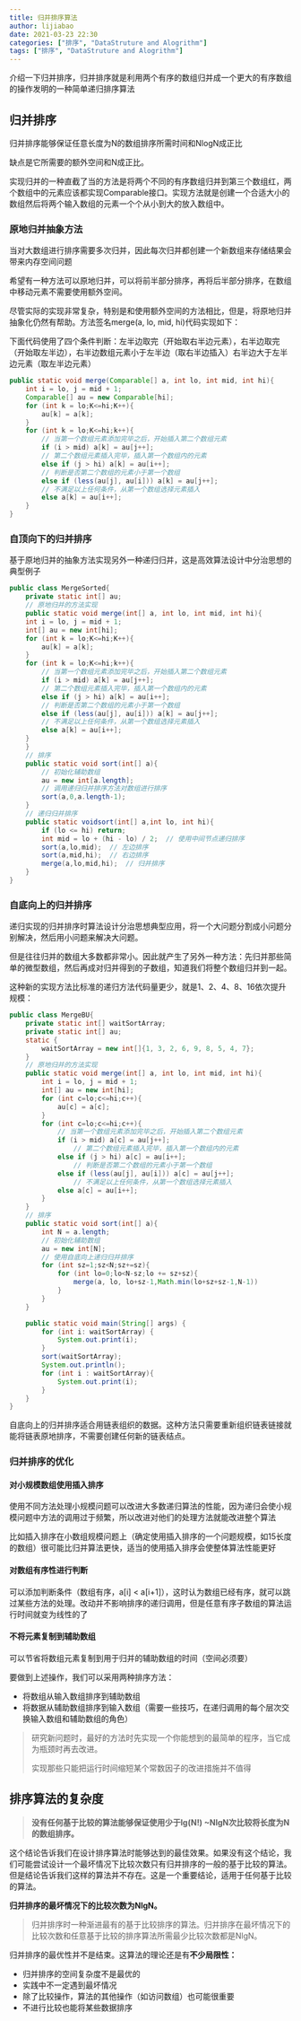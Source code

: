 ```yaml
---
title: 归并排序算法
author: lijiabao
date: 2021-03-23 22:30
categories: ["排序", "DataStruture and Alogrithm"]
tags: ["排序", "DataStruture and Alogrithm"]
---
```


介绍一下归并排序，归并排序就是利用两个有序的数组归并成一个更大的有序数组的操作发明的一种简单递归排序算法

## 归并排序

归并排序能够保证任意长度为N的数组排序所需时间和NlogN成正比

缺点是它所需要的额外空间和N成正比。

实现归并的一种直截了当的方法是将两个不同的有序数组归并到第三个数组红，两个数组中的元素应该都实现Comparable接口。实现方法就是创建一个合适大小的数组然后将两个输入数组的元素一个个从小到大的放入数组中。

### 原地归并抽象方法

当对大数组进行排序需要多次归并，因此每次归并都创建一个新数组来存储结果会带来内存空间问题

希望有一种方法可以原地归并，可以将前半部分排序，再将后半部分排序，在数组中移动元素不需要使用额外空间。

尽管实际的实现非常复杂，特别是和使用额外空间的方法相比，但是，将原地归并抽象化仍然有帮助。方法签名merge(a, lo, mid, hi)代码实现如下：

下面代码使用了四个条件判断：左半边取完（开始取右半边元素），右半边取完（开始取左半边），右半边数组元素小于左半边（取右半边插入）右半边大于左半边元素（取左半边元素）

```java
public static void merge(Comparable[] a, int lo, int mid, int hi){
    int i = lo, j = mid + 1;
    Comparable[] au = new Comparable[hi];
    for (int k = lo;K<=hi;K++){
        au[k] = a[k];
    }
    for (int k = lo;K<=hi;k++){
        // 当第一个数组元素添加完毕之后，开始插入第二个数组元素
        if (i > mid) a[k] = au[j++];
        // 第二个数组元素插入完毕，插入第一个数组内的元素
        else if (j > hi) a[k] = au[i++];
        // 判断是否第二个数组的元素小于第一个数组
        else if (less(au[j], au[i])) a[k] = au[j++];
        // 不满足以上任何条件，从第一个数组选择元素插入
        else a[k] = au[i++];
    }
}
```

### 自顶向下的归并排序

基于原地归并的抽象方法实现另外一种递归归并，这是高效算法设计中分治思想的典型例子

```java
public class MergeSorted{
    private static int[] au;
    // 原地归并的方法实现
    public static void merge(int[] a, int lo, int mid, int hi){
    int i = lo, j = mid + 1;
    int[] au = new int[hi];
    for (int k = lo;K<=hi;K++){
        au[k] = a[k];
    }
    for (int k = lo;K<=hi;k++){
        // 当第一个数组元素添加完毕之后，开始插入第二个数组元素
        if (i > mid) a[k] = au[j++];
        // 第二个数组元素插入完毕，插入第一个数组内的元素
        else if (j > hi) a[k] = au[i++];
        // 判断是否第二个数组的元素小于第一个数组
        else if (less(au[j], au[i])) a[k] = au[j++];
        // 不满足以上任何条件，从第一个数组选择元素插入
        else a[k] = au[i++];
    }
    }
    // 排序
    public static void sort(int[] a){
        // 初始化辅助数组
        au = new int[a.length];
        // 调用递归归并排序方法对数组进行排序
        sort(a,0,a.length-1);
    }
    // 递归归并排序
    public static voidsort(int[] a,int lo, int hi){
        if (lo <= hi) return;
        int mid = lo + (hi - lo) / 2;  // 使用中间节点递归排序
        sort(a,lo,mid);  // 左边排序
        sort(a,mid,hi);  // 右边排序
        merge(a,lo,mid,hi);  // 归并排序
    }
}
```

### 自底向上的归并排序

递归实现的归并排序时算法设计分治思想典型应用，将一个大问题分割成小问题分别解决，然后用小问题来解决大问题。

但是往往归并的数组大多数都非常小。因此就产生了另外一种方法：先归并那些简单的微型数组，然后再成对归并得到的子数组，知道我们将整个数组归并到一起。

这种新的实现方法比标准的递归方法代码量更少，就是1、2、4、8、16依次提升规模：

```java
public class MergeBU{
    private static int[] waitSortArray;
    private static int[] au;
    static {
        waitSortArray = new int[]{1, 3, 2, 6, 9, 8, 5, 4, 7};
    }
    // 原地归并的方法实现
    public static void merge(int[] a, int lo, int mid, int hi){
        int i = lo, j = mid + 1;
        int[] au = new int[hi];
        for (int c=lo;c<=hi;c++){
            au[c] = a[c];
        }
        for (int c=lo;c<=hi;c++){
            // 当第一个数组元素添加完毕之后，开始插入第二个数组元素
            if (i > mid) a[c] = au[j++];
                // 第二个数组元素插入完毕，插入第一个数组内的元素
            else if (j > hi) a[c] = au[i++];
                // 判断是否第二个数组的元素小于第一个数组
            else if (less(au[j], au[i])) a[c] = au[j++];
                // 不满足以上任何条件，从第一个数组选择元素插入
            else a[c] = au[i++];
        }
    }
    // 排序
    public static void sort(int[] a){
        int N = a.length;
        // 初始化辅助数组
        au = new int[N];
        // 使用自底向上递归归并排序
        for (int sz=1;sz<N;sz+=sz){
            for (int lo=0;lo<N-sz;lo += sz+sz){
                merge(a, lo, lo+sz-1,Math.min(lo+sz+sz-1,N-1))
            }
        }
    }

    public static void main(String[] args) {
        for (int i: waitSortArray) {
            System.out.print(i);
        }
        sort(waitSortArray);
        System.out.println();
        for (int i : waitSortArray){
            System.out.print(i);
        }
    }
}
```

自底向上的归并排序适合用链表组织的数据。这种方法只需要重新组织链表链接就能将链表原地排序，不需要创建任何新的链表结点。

### 归并排序的优化



#### 对小规模数组使用插入排序

使用不同方法处理小规模问题可以改进大多数递归算法的性能，因为递归会使小规模问题中方法的调用过于频繁，所以改进对他们的处理方法就能改进整个算法

比如插入排序在小数组规模问题上（确定使用插入排序的一个问题规模，如15长度的数组）很可能比归并算法更快，适当的使用插入排序会使整体算法性能更好

#### 对数组有序性进行判断

可以添加判断条件（数组有序，a[i] < a[i+1]），这时认为数组已经有序，就可以跳过某些方法的处理。改动并不影响排序的递归调用，但是任意有序子数组的算法运行时间就变为线性的了

#### 不将元素复制到辅助数组

可以节省将数组元素复制到用于归并的辅助数组的时间（空间必须要）

要做到上述操作，我们可以采用两种排序方法：

- 将数组从输入数组排序到辅助数组
- 将数据从辅助数组排序到输入数组（需要一些技巧，在递归调用的每个层次交换输入数组和辅助数组的角色）

> 研究新问题时，最好的方法时先实现一个你能想到的最简单的程序，当它成为瓶颈时再去改进。
>
> 实现那些只能把运行时间缩短某个常数因子的改进措施并不值得



## 排序算法的复杂度

>  **没有任何基于比较的算法能够保证使用少于lg(N!) ~NlgN次比较将长度为N的数组排序。**

这个结论告诉我们在设计排序算法时能够达到的最佳效果。如果没有这个结论，我们可能尝试设计一个最坏情况下比较次数只有归并排序的一般的基于比较的算法。但是结论告诉我们这样的算法并不存在。这是一个重要结论，适用于任何基于比较的算法。

**归并排序的最坏情况下的比较次数为NlgN。**

> 归并排序时一种渐进最有的基于比较排序的算法。归并排序在最坏情况下的比较次数和任意基于比较的排序算法所需最少比较次数都是NlgN。

归并排序的最优性并不是结束。这算法的理论还是有**不少局限性：**

- 归并排序的空间复杂度不是最优的
- 实践中不一定遇到最坏情况
- 除了比较操作，算法的其他操作（如访问数组）也可能很重要
- 不进行比较也能将某些数据排序